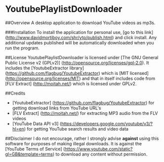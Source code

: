 # YoutubePlaylistDownloader
##Overview
A desktop application to download YouTube videos as mp3s.

###Installation
To install the application for personal use, [go to this link] (http://www.davidmortiboy.com/shr/ytp/publish.html) and click install. Any additional updates published will be automatically downloaded when you run the program.

##License
YoutubePlaylistDownloader is licensed under [The GNU General Public License v2 (GPLv2)] (http://opensource.org/licenses/gpl-2.0).
It includes the [YoutubeExtractor library] (https://github.com/flagbug/YoutubeExtractor) which is [MIT licensed] (http://opensource.org/licenses/MIT) and that in itself includes code from [FLV Extract] (http://moitah.net/) which is licensed under GPLv2.

##Credits
* [YoutubeExtractor] (https://github.com/flagbug/YoutubeExtractor) for getting download links from YouTube URL's
* [FLV Extract] (http://moitah.net/) for extracting MP3 audio from the FLV videos
* [YouTube Data API v3] (https://developers.google.com/youtube/v3/?hl=en) for getting YouTube search results and video data

##Disclaimer
I do not encourage, rather I strongly advise **against** using this software for purposes of making illegal downloads. It is against the [YouTube Terms of Service] (https://www.youtube.com/static?gl=GB&template=terms) to download any content without permission.
